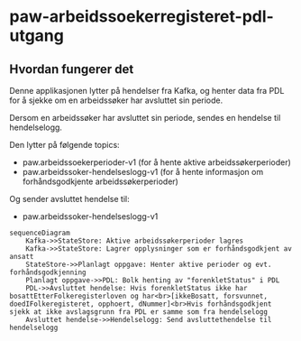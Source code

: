 # paw-arbeidssoekerregisteret-pdl-utgang


## Hvordan fungerer det

Denne applikasjonen lytter på hendelser fra Kafka, og henter data fra PDL for å sjekke om en arbeidssøker har avsluttet sin periode. 

Dersom en arbeidssøker har avsluttet sin periode, sendes en hendelse til hendelselogg.

Den lytter på følgende topics:
- paw.arbeidssoekerperioder-v1 (for å hente aktive arbeidssøkerperioder)
- paw.arbeidssoker-hendelseslogg-v1 (for å hente informasjon om forhåndsgodkjente arbeidssøkerperioder)

Og sender avsluttet hendelse til:
- paw.arbeidssoker-hendelseslogg-v1

```mermaid
sequenceDiagram
    Kafka->>StateStore: Aktive arbeidssøkerperioder lagres
    Kafka->>StateStore: Lagrer opplysninger som er forhåndsgodkjent av ansatt
    StateStore->>Planlagt oppgave: Henter aktive perioder og evt. forhåndsgodkjenning
    Planlagt oppgave->>PDL: Bolk henting av "forenkletStatus" i PDL 
    PDL->>Avsluttet hendelse: Hvis forenkletStatus ikke har bosattEtterFolkeregisterloven og har<br>[ikkeBosatt, forsvunnet, doedIFolkeregisteret, opphoert, dNummer]<br>Hvis forhåndsgodkjent sjekk at ikke avslagsgrunn fra PDL er samme som fra hendelselogg
    Avsluttet hendelse->>Hendelselogg: Send avsluttethendelse til hendelselogg
```
